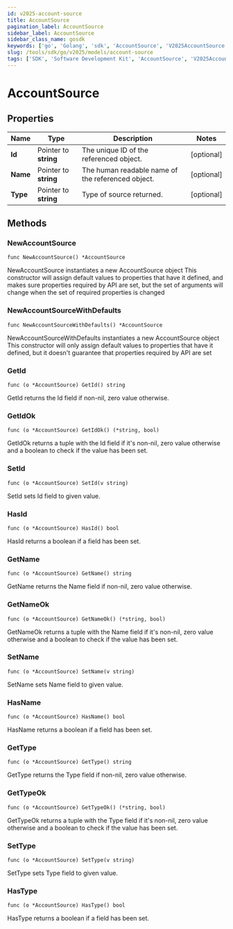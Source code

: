 ```yaml
---
id: v2025-account-source
title: AccountSource
pagination_label: AccountSource
sidebar_label: AccountSource
sidebar_class_name: gosdk
keywords: ['go', 'Golang', 'sdk', 'AccountSource', 'V2025AccountSource'] 
slug: /tools/sdk/go/v2025/models/account-source
tags: ['SDK', 'Software Development Kit', 'AccountSource', 'V2025AccountSource']
---
```


# AccountSource

## Properties

Name | Type | Description | Notes
------------ | ------------- | ------------- | -------------
**Id** | Pointer to **string** | The unique ID of the referenced object. | [optional] 
**Name** | Pointer to **string** | The human readable name of the referenced object. | [optional] 
**Type** | Pointer to **string** | Type of source returned. | [optional] 

## Methods

### NewAccountSource

`func NewAccountSource() *AccountSource`

NewAccountSource instantiates a new AccountSource object
This constructor will assign default values to properties that have it defined,
and makes sure properties required by API are set, but the set of arguments
will change when the set of required properties is changed

### NewAccountSourceWithDefaults

`func NewAccountSourceWithDefaults() *AccountSource`

NewAccountSourceWithDefaults instantiates a new AccountSource object
This constructor will only assign default values to properties that have it defined,
but it doesn't guarantee that properties required by API are set

### GetId

`func (o *AccountSource) GetId() string`

GetId returns the Id field if non-nil, zero value otherwise.

### GetIdOk

`func (o *AccountSource) GetIdOk() (*string, bool)`

GetIdOk returns a tuple with the Id field if it's non-nil, zero value otherwise
and a boolean to check if the value has been set.

### SetId

`func (o *AccountSource) SetId(v string)`

SetId sets Id field to given value.

### HasId

`func (o *AccountSource) HasId() bool`

HasId returns a boolean if a field has been set.

### GetName

`func (o *AccountSource) GetName() string`

GetName returns the Name field if non-nil, zero value otherwise.

### GetNameOk

`func (o *AccountSource) GetNameOk() (*string, bool)`

GetNameOk returns a tuple with the Name field if it's non-nil, zero value otherwise
and a boolean to check if the value has been set.

### SetName

`func (o *AccountSource) SetName(v string)`

SetName sets Name field to given value.

### HasName

`func (o *AccountSource) HasName() bool`

HasName returns a boolean if a field has been set.

### GetType

`func (o *AccountSource) GetType() string`

GetType returns the Type field if non-nil, zero value otherwise.

### GetTypeOk

`func (o *AccountSource) GetTypeOk() (*string, bool)`

GetTypeOk returns a tuple with the Type field if it's non-nil, zero value otherwise
and a boolean to check if the value has been set.

### SetType

`func (o *AccountSource) SetType(v string)`

SetType sets Type field to given value.

### HasType

`func (o *AccountSource) HasType() bool`

HasType returns a boolean if a field has been set.


